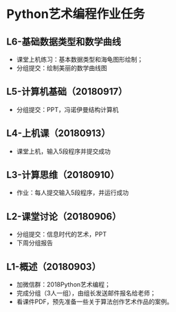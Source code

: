 # Python艺术编程作业任务
## L6-基础数据类型和数学曲线
- 课堂上机练习：基本数据类型和海龟图形绘制；
- 分组提交：绘制美丽的数学曲线图

## L5-计算机基础（20180917）
- 分组提交：PPT，冯诺伊曼结构计算机

## L4-上机课（20180913）
- 课堂上机，输入5段程序并提交成功

## L3-计算思维（20180910）
- 作业：每人提交输入5段程序，并运行成功

## L2-课堂讨论（20180906）
- 分组提交：信息时代的艺术，PPT
- 下周分组报告

## L1-概述（20180903）
- 加微信群：2018Python艺术编程；
- 完成分组（3人一组），由组长发送邮件报名给老师；
- 看课件PDF，预先准备一些关于算法创作艺术作品的案例。
